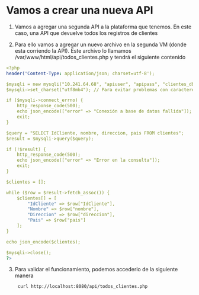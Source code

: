 # Vamos a crear una nueva API

1) Vamos a agregar una segunda API a la plataforma que tenemos. En este caso, una API que devuelve todos los registros de clientes

2) Para ello vamos a agregar un nuevo archivo en la segunda VM (donde esta corriendo la API). Este archivo lo llamamos /var/www/html/api/todos_clientes.php y tendrá el siguiente contenido

```yaml
<?php
header('Content-Type: application/json; charset=utf-8');

$mysqli = new mysqli("10.241.64.68", "apiuser", "apipass", "clientes_db", 8080);
$mysqli->set_charset("utf8mb4"); // Para evitar problemas con caracteres

if ($mysqli->connect_errno) {
    http_response_code(500);
    echo json_encode(["error" => "Conexión a base de datos fallida"]);
    exit;
}

$query = "SELECT IdCliente, nombre, direccion, pais FROM clientes";
$result = $mysqli->query($query);

if (!$result) {
    http_response_code(500);
    echo json_encode(["error" => "Error en la consulta"]);
    exit;
}

$clientes = [];

while ($row = $result->fetch_assoc()) {
    $clientes[] = [
        "IdCliente" => $row["IdCliente"],
        "Nombre" => $row["nombre"],
        "Direccion" => $row["direccion"],
        "Pais" => $row["pais"]
    ];
}

echo json_encode($clientes);

$mysqli->close();
?>   

```

3) Para validar el funcionamiento, podemos accederlo de la siguiente manera


        curl http://localhost:8080/api/todos_clientes.php

